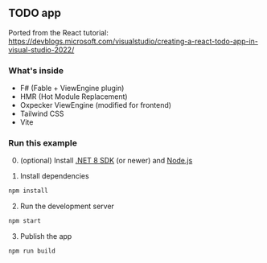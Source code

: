 ## TODO app

Ported from the React tutorial: https://devblogs.microsoft.com/visualstudio/creating-a-react-todo-app-in-visual-studio-2022/

### What's inside

- F# (Fable + ViewEngine plugin)
- HMR (Hot Module Replacement)
- Oxpecker ViewEngine (modified for frontend)
- Tailwind CSS
- Vite

### Run this example

0. (optional) Install [.NET 8 SDK](https://dotnet.microsoft.com/en-us/download) (or newer) and [Node.js](https://nodejs.org/en)


1. Install dependencies

```bash
npm install
```

2. Run the development server

```bash
npm start
```

3. Publish the app

```bash
npm run build
```

